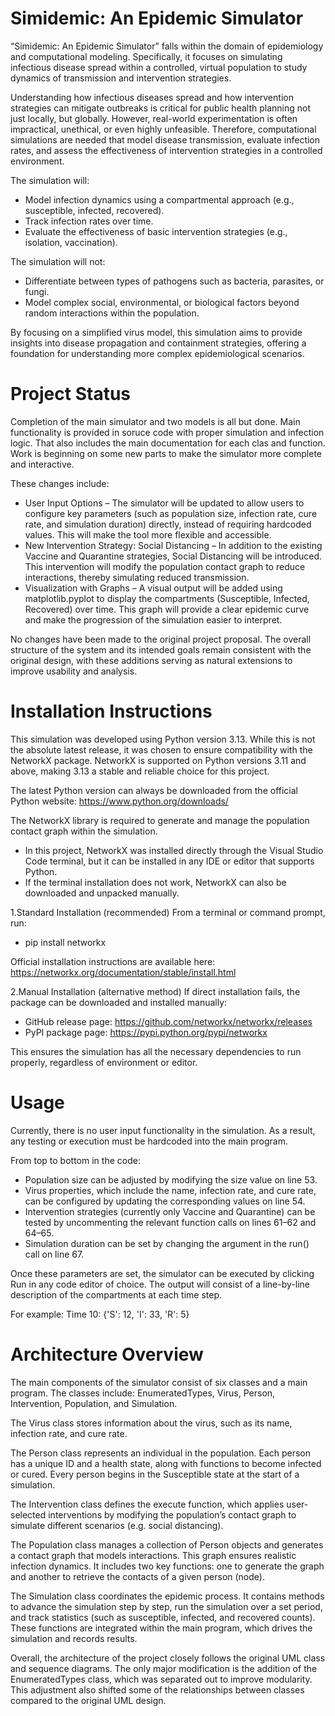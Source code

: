 # Simidemic: An Epidemic Simulator

“Simidemic: An Epidemic Simulator” falls within the domain of epidemiology and computational modeling. Specifically, it focuses on simulating infectious disease spread within a controlled, virtual population to study dynamics of transmission and intervention strategies.

Understanding how infectious diseases spread and how intervention strategies can mitigate outbreaks is critical for public health planning not just locally, but globally. However, real-world experimentation is often impractical, unethical, or even highly unfeasible. Therefore, computational simulations are needed that model disease transmission, evaluate infection rates, and assess the effectiveness of intervention strategies in a controlled environment.

The simulation will:
* Model infection dynamics using a compartmental approach (e.g., susceptible, infected, recovered).
* Track infection rates over time.
* Evaluate the effectiveness of basic intervention strategies (e.g., isolation, vaccination).

The simulation will not:
* Differentiate between types of pathogens such as bacteria, parasites, or fungi.
* Model complex social, environmental, or biological factors beyond random interactions within the population.

By focusing on a simplified virus model, this simulation aims to provide insights into disease propagation and containment strategies, offering a foundation for understanding more complex epidemiological scenarios.

# Project Status

Completion of the main simulator and two models is all but done. Main functionality is provided in soruce code with proper simulation and infection logic. That also includes the main documentation for each clas and function. Work is beginning on some new parts to make the simulator more complete and interactive. 

These changes include:
* User Input Options – The simulator will be updated to allow users to configure key parameters (such as population size, infection rate, cure rate, and simulation duration) directly, instead of requiring hardcoded values. This will make the tool more flexible and accessible.
* New Intervention Strategy: Social Distancing – In addition to the existing Vaccine and Quarantine strategies, Social Distancing will be introduced. This intervention will modify the population contact graph to reduce interactions, thereby simulating reduced transmission.
* Visualization with Graphs – A visual output will be added using matplotlib.pyplot to display the compartments (Susceptible, Infected, Recovered) over time. This graph will provide a clear epidemic curve and make the progression of the simulation easier to interpret.

No changes have been made to the original project proposal. The overall structure of the system and its intended goals remain consistent with the original design, with these additions serving as natural extensions to improve usability and analysis.

# Installation Instructions

This simulation was developed using Python version 3.13. While this is not the absolute latest release, it was chosen to ensure compatibility with the NetworkX package. NetworkX is supported on Python versions 3.11 and above, making 3.13 a stable and reliable choice for this project.

The latest Python version can always be downloaded from the official Python website: https://www.python.org/downloads/

The NetworkX library is required to generate and manage the population contact graph within the simulation.
* In this project, NetworkX was installed directly through the Visual Studio Code terminal, but it can be installed in any IDE or editor that supports Python.
* If the terminal installation does not work, NetworkX can also be downloaded and unpacked manually.

1.Standard Installation (recommended)
From a terminal or command prompt, run:
- pip install networkx

Official installation instructions are available here: https://networkx.org/documentation/stable/install.html

2.Manual Installation (alternative method)
If direct installation fails, the package can be downloaded and installed manually:
* GitHub release page: https://github.com/networkx/networkx/releases
* PyPI package page: https://pypi.python.org/pypi/networkx

This ensures the simulation has all the necessary dependencies to run properly, regardless of environment or editor.

# Usage

Currently, there is no user input functionality in the simulation. As a result, any testing or execution must be hardcoded into the main program.

From top to bottom in the code:
* Population size can be adjusted by modifying the size value on line 53.
* Virus properties, which include the name, infection rate, and cure rate, can be configured by updating the corresponding values on line 54.
* Intervention strategies (currently only Vaccine and Quarantine) can be tested by uncommenting the relevant function calls on lines 61–62 and 64–65.
* Simulation duration can be set by changing the argument in the run() call on line 67.

Once these parameters are set, the simulator can be executed by clicking Run in any code editor of choice. The output will consist of a line-by-line description of the compartments at each time step. 

For example: Time 10: {'S': 12, 'I': 33, 'R': 5}

# Architecture Overview

The main components of the simulator consist of six classes and a main program. The classes include: EnumeratedTypes, Virus, Person, Intervention, Population, and Simulation.

The Virus class stores information about the virus, such as its name, infection rate, and cure rate.

The Person class represents an individual in the population. Each person has a unique ID and a health state, along with functions to become infected or cured. Every person begins in the Susceptible state at the start of a simulation.

The Intervention class defines the execute function, which applies user-selected interventions by modifying the population’s contact graph to simulate different scenarios (e.g. social distancing).

The Population class manages a collection of Person objects and generates a contact graph that models interactions. This graph ensures realistic infection dynamics. It includes two key functions: one to generate the graph and another to retrieve the contacts of a given person (node).

The Simulation class coordinates the epidemic process. It contains methods to advance the simulation step by step, run the simulation over a set period, and track statistics (such as susceptible, infected, and recovered counts). These functions are integrated within the main program, which drives the simulation and records results.

Overall, the architecture of the project closely follows the original UML class and sequence diagrams. The only major modification is the addition of the EnumeratedTypes class, which was separated out to improve modularity. This adjustment also shifted some of the relationships between classes compared to the original UML design.